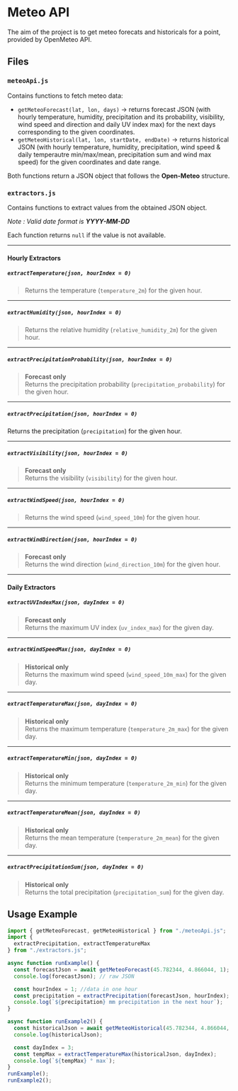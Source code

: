 # Meteo API

The aim of the project is to get meteo forecats and historicals for a point, provided by OpenMeteo API.

## Files

### `meteoApi.js`
Contains functions to fetch meteo data:
- `getMeteoForecast(lat, lon, days)` → returns forecast JSON (with hourly temperature, humidity, precipitation and its probability, visibility, wind speed and direction and daily UV index max) for the next days corresponding to the given coordinates.  
- `getMeteoHistorical(lat, lon, startDate, endDate)` → returns historical JSON (with hourly temperature, humidity, precipitation, wind speed & daily temperautre min/max/mean, precipitation sum and wind max speed) for the given coordinates and date range.  

Both functions return a JSON object that follows the **Open-Meteo** structure.

### `extractors.js`
Contains functions to extract values from the obtained JSON object.

*Note : Valid date format is **YYYY-MM-DD***

Each function returns `null` if the value is not available.

---

#### Hourly Extractors

##### `extractTemperature(json, hourIndex = 0)`
> Returns the temperature (`temperature_2m`) for the given hour.

---

##### `extractHumidity(json, hourIndex = 0)`
> Returns the relative humidity (`relative_humidity_2m`) for the given hour.

---

##### `extractPrecipitationProbability(json, hourIndex = 0)`
> **Forecast only**  
Returns the precipitation probability (`precipitation_probability`) for the given hour.

---

##### `extractPrecipitation(json, hourIndex = 0)`
Returns the precipitation (`precipitation`) for the given hour.

---

##### `extractVisibility(json, hourIndex = 0)`
> **Forecast only**  
Returns the visibility (`visibility`) for the given hour.

---

##### `extractWindSpeed(json, hourIndex = 0)`
> Returns the wind speed (`wind_speed_10m`) for the given hour.

---

##### `extractWindDirection(json, hourIndex = 0)`
> **Forecast only**  
Returns the wind direction (`wind_direction_10m`) for the given hour.

---

#### Daily Extractors

##### `extractUVIndexMax(json, dayIndex = 0)`
> **Forecast only**  
Returns the maximum UV index (`uv_index_max`) for the given day.

---

##### `extractWindSpeedMax(json, dayIndex = 0)`
> **Historical only**  
Returns the maximum wind speed (`wind_speed_10m_max`) for the given day.

---

##### `extractTemperatureMax(json, dayIndex = 0)`
> **Historical only**  
Returns the maximum temperature (`temperature_2m_max`) for the given day.

---

##### `extractTemperatureMin(json, dayIndex = 0)`
> **Historical only**  
Returns the minimum temperature (`temperature_2m_min`) for the given day.

---

##### `extractTemperatureMean(json, dayIndex = 0)`
> **Historical only**  
Returns the mean temperature (`temperature_2m_mean`) for the given day.

---

##### `extractPrecipitationSum(json, dayIndex = 0)`
> **Historical only**  
Returns the total precipitation (`precipitation_sum`) for the given day.

## Usage Example

```javascript
import { getMeteoForecast, getMeteoHistorical } from "./meteoApi.js";
import { 
  extractPrecipitation, extractTemperatureMax
} from "./extractors.js";

async function runExample() {
  const forecastJson = await getMeteoForecast(45.782344, 4.866044, 1); 
  console.log(forecastJson); // raw JSON

  const hourIndex = 1; //data in one hour
  const precipitation = extractPrecipitation(forecastJson, hourIndex);
  console.log(`${precipitation} mm precipitation in the next hour`);
}

async function runExample2() {
  const historicalJson = await getMeteoHistorical(45.782344, 4.866044, "2025-08-16","2025-08-24"); 
  console.log(historicalJson);

  const dayIndex = 3; 
  const tempMax = extractTemperatureMax(historicalJson, dayIndex);
  console.log(`${tempMax} ° max`);
}
runExample();
runExample2();
```
